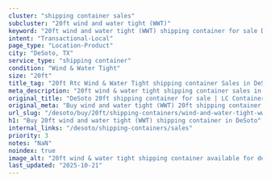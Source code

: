 ```yaml
---
cluster: "shipping container sales"
subcluster: "20ft wind and water tight (WWT)"
keyword: "20ft wind and water tight (WWT) shipping container for sale DeSoto, TX"
intent: "Transactional-Local"
page_type: "Location-Product"
city: "DeSoto, TX"
service_type: "shipping container"
condition: "Wind & Water Tight"
size: "20ft"
title_tag: "20ft Rtc Wind & Water Tight shipping container Sales in DeSoto | LC Container"
meta_description: "20ft wind & water tight shipping container sales in DeSoto. Fast delivery, competitive pricing. Serving shipping containers area. Quote ID: 1IZ. Call (214) 524-4168 for your free quote today."
original_title: "DeSoto 20ft shipping container for sale | LC Container"
original_meta: "Buy wind and water tight (WWT) 20ft shipping container sale with local delivery in DeSoto, TX. LC Container — local Since 2003. Request a fast quote today."
url_slug: "/desoto/buy/20ft/shipping-containers/wind-and-water-tight-wwt"
h1: "Buy 20ft wind and water tight (WWT) shipping container in DeSoto"
internal_links: "/desoto/shipping-containers/sales"
priority: 3
notes: "NaN"
noindex: true
image_alt: "20ft wind & water tight shipping container available for delivery in DeSoto"
last_updated: "2025-10-21"
---
```


<!-- TODO: Add unique city/inventory copy, images, and internal links here. -->
